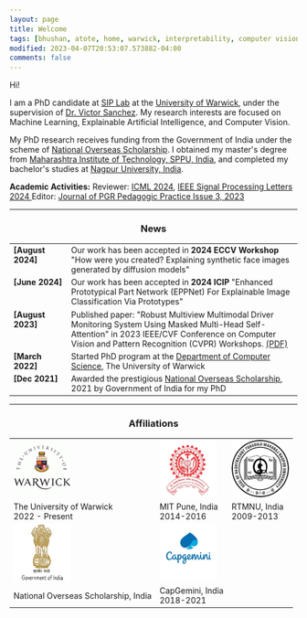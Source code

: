 ```yaml
---
layout: page
title: Welcome
tags: [bhushan, atote, home, warwick, interpretability, computer vision, machine learning, natural language processing, xAI, graduate]
modified: 2023-04-07T20:53:07.573882-04:00
comments: false
---
```


Hi!

I am a PhD candidate at [SIP Lab](https://warwick.ac.uk/fac/sci/dcs/research/siplab/) at the [University of Warwick](https://warwick.ac.uk/fac/sci/dcs/people/u2191514), under the supervision of [Dr. Victor Sanchez](https://www.dcs.warwick.ac.uk/~vsanchez/Victor_Sanchez/Victor_Sanchez.html). My research interests are focused on Machine Learning, Explainable Artificial Intelligence, and Computer Vision. 

My PhD research receives funding from the Government of India under the scheme of [National Overseas Scholarship](https://nosmsje.gov.in/). I obtained my master's degree from [Maharashtra Institute of Technology, SPPU, India](https://mitwpu.edu.in/), and completed my bachelor's studies at [Nagpur University, India](https://nagpuruniversity.ac.in/).

<b>Academic Activities:</b>
Reviewer: <a href="https://icml.cc/"> ICML 2024</a>, <a href="https://ieeexplore.ieee.org/xpl/RecentIssue.jsp?punumber=97"> IEEE Signal Processing Letters 2024 </a>
Editor: <a href="https://warwick.ac.uk/fac/cross_fac/academic-development/pgrteachers/jppp/"> Journal of PGR Pedagogic Practice Issue 3, 2023 </a>


----

<h3 align="center">News</h3>
<table class='news-table'>
    <col width="20%">
    <col width="80%">
    <tr>
        <td valign="top"><strong>[August 2024]</strong></td>
        <td>Our work has been accepted in <b> 2024 ECCV Workshop </b> "How were you created? Explaining synthetic face images generated by diffusion models"
        </td>
    </tr>
    <tr>
        <td valign="top"><strong>[June 2024]</strong></td>
        <td>Our work has been accepted in <b> 2024 ICIP </b> "Enhanced Prototypical Part Network (EPPNet) For Explainable Image Classification Via Prototypes"
        </td>
    </tr>
    <tr>
        <td valign="top"><strong>[August 2023]</strong></td>
        <td>Published paper: "Robust Multiview Multimodal Driver Monitoring System Using Masked Multi-Head Self-Attention" in 2023 IEEE/CVF Conference             on Computer Vision and Pattern Recognition (CVPR) Workshops. 
        <a href="https://ieeexplore.ieee.org/document/10208640">
        (PDF)</a>
        </td>
    </tr>
    <tr>
        <td valign="top"><strong>[March 2022]</strong></td>
        <td>Started PhD program at the 
        <a href="https://warwick.ac.uk/fac/sci/dcs/">
        Department of Computer Science</a>, The University of Warwick
        </td>
    </tr>
    <tr>
        <td valign="top"><strong>[Dec 2021]</strong></td>
        <td>Awarded the prestigious 
        <a href="https://nosmsje.gov.in">
        National Overseas Scholarship</a>, 2021 by Government of India for my PhD
        </td>
    </tr>
</table>

----

<h3 align="center">Affiliations</h3>


<table align="center" class='affl-pic'> 
    <tr>
        <td>
            <a href="http://warwick.ac.uk/">
            <img src="/images/ww.png" width="100" height="100"></a>
        </td>
        <td>
            <a href="http://mitwpu.edu.in/">
            <img src="/images/mit-1.jpg" width="100" height="100"></a>
        </td>
        <td>
            <a href="http://nagpuruniversity.ac.in/">
            <img src="/images/nag_uni.png" width="100" height="100"></a>
        </td>
    </tr>
    <tr>
        <td>The University of Warwick<br>2022 - Present</td>
        <td>MIT Pune, India<br>2014-2016</td>
        <td>RTMNU, India<br>2009-2013</td>
    </tr>
    <tr>
        <td>
            <a href="http://nosmsje.gov.in/">
            <img src="/images/india.jpg" width="100" height="100"></a>
        </td>
        <td>
            <a href="http://www.capgemini.com/in-en/careers/lets-connect/our-offices/capgemini-pune/">
            <img src="/images/cg-1.jpeg" width="100" height="100"></a>
        </td>
    </tr>
    <tr>
        <td>National Overseas Scholarship, India</td>
        <td>CapGemini, India<br>2018-2021</td>
    </tr>
</table>
